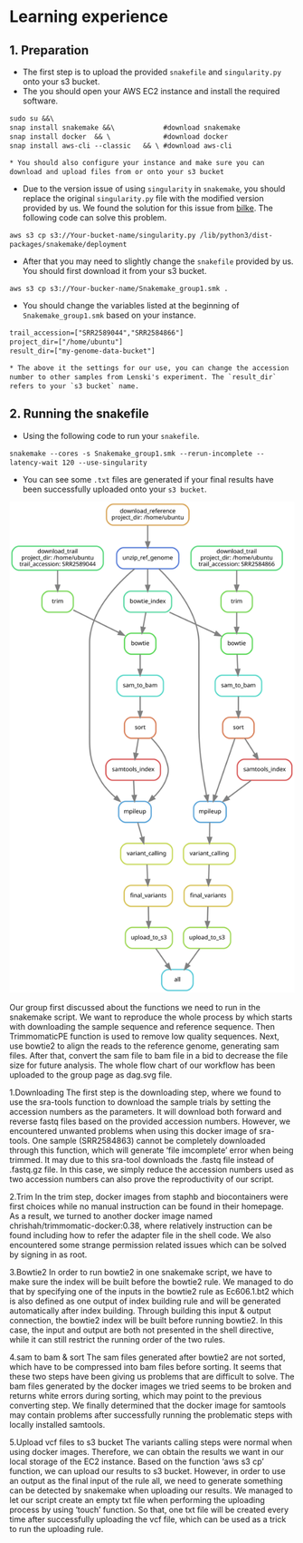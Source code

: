 # Learning experience

## 1. Preparation
* The first step is to upload the provided `snakefile` and `singularity.py` onto your s3 bucket. 
* The you should open your AWS EC2 instance and install the required software.
```
sudo su &&\
snap install snakemake &&\            #download snakemake
snap install docker  && \             #download docker
snap install aws-cli --classic   && \ #download aws-cli
```
    * You should also configure your instance and make sure you can download and upload files from or onto your s3 bucket
* Due to the version issue of using `singularity` in `snakemake`, you should replace the original `singularity.py` file with the modified version provided by us. We found the solution for this issue from [bilke](https://github.com/bilke/snakemake/commit/704e38a44e2e5e54af6af66090e0140b0d2ad075#diff-80031b2d8f48ac13272fca9b904be01b585b2e2764fe88d8e932790d241016bfR176-R185). The following code can solve this problem.
```
aws s3 cp s3://Your-bucket-name/singularity.py /lib/python3/dist-packages/snakemake/deployment
```
* After that you may need to slightly change the `snakefile` provided by us. You should first download it from your s3 bucket.
```
aws s3 cp s3://Your-bucker-name/Snakemake_group1.smk . 
```
* You should change the variables listed at the beginning of `Snakemake_group1.smk` based on your instance.
```
trail_accession=["SRR2589044","SRR2584866"]
project_dir=["/home/ubuntu"]
result_dir=["my-genome-data-bucket"]
```
    * The above it the settings for our use, you can change the accession number to other samples from Lenski's experiment. The `result_dir` refers to your `s3 bucket` name.

## 2. Running the snakefile
* Using the following code to run your `snakefile`.
```
snakemake --cores -s Snakemake_group1.smk --rerun-incomplete --latency-wait 120 --use-singularity
```
* You can see some `.txt` files are generated if your final results have been successfully uploaded onto your `s3 bucket`.


![DAG workflow](https://github.com/AnduinIs/Snakemake_PS1/blob/main/dag(1).svg) 

Our group first discussed about the functions we need to run in the snakemake script. We want to reproduce the whole process by which starts with downloading the sample sequence and reference sequence. Then TrimmomaticPE function is used to remove low quality sequences. Next, use bowtie2 to align the reads to the reference genome, generating sam files. After that, convert the sam file to bam file in a bid to decrease the file size for future analysis. The whole flow chart of our workflow has been uploaded to the group page as dag.svg file. 

1.Downloading
The first step is the downloading step, where we found to use the sra-tools function to download the sample trials by setting the accession numbers as the parameters. It will download both forward and reverse fastq files based on the provided accession numbers. However, we encountered unwanted problems when using this docker image of sra-tools. One sample (SRR2584863) cannot be completely downloaded through this function, which will generate ‘file imcomplete’ error when being trimmed. It may due to this sra-tool downloads the .fastq file instead of .fastq.gz file. In this case, we simply reduce the accession numbers used as two accession numbers can also prove the reproductivity of our script.

2.Trim
In the trim step, docker images from staphb and biocontainers were first choices while no manual instruction can be found in their homepage. As a result, we turned to another docker image named chrishah/trimmomatic-docker:0.38, where relatively instruction can be found including how to refer the adapter file in the shell code. We also encountered some strange permission related issues which can be solved by signing in as root.

3.Bowtie2
In order to run bowtie2 in one snakemake script, we have to make sure the index will be built before the bowtie2 rule. We managed to do that by specifying one of the inputs in the bowtie2 rule as Ec606.1.bt2 which is also defined as one output of index building rule and will be generated automatically after index building. Through building this input & output connection, the bowtie2 index will be built before running bowtie2. In this case, the input and output are both not presented in the shell directive, while it can still restrict the running order of the two rules.

4.sam to bam & sort
The sam files generated after bowtie2 are not sorted, which have to be compressed into bam files before sorting. It seems that these two steps have been giving us problems that are difficult to solve. The bam files generated by the docker images we tried seems to be broken and returns white errors during sorting, which may point to the previous converting step. We finally determined that the docker image for samtools may contain problems after successfully running the problematic steps with locally installed samtools.

5.Upload vcf files to s3 bucket
The variants calling steps were normal when using docker images. Therefore, we can obtain the results we want in our local storage of the EC2 instance. Based on the function ‘aws s3 cp’ function, we can upload our results to s3 bucket. However, in order to use an output as the final input of the rule all, we need to generate something can be detected by snakemake when uploading our results. We managed to let our script create an empty txt file when performing the uploading process by using ‘touch’ function. So that, one txt file will be created every time after successfully uploading the vcf file, which can be used as a trick to run the uploading rule.
